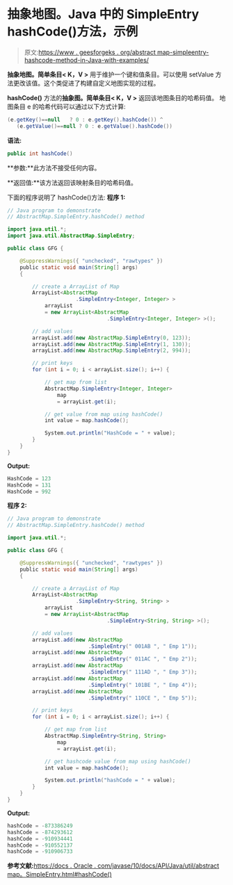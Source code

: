 # 抽象地图。Java 中的 SimpleEntry hashCode()方法，示例

> 原文:[https://www . geesforgeks . org/abstract map-simpleentry-hashcode-method-in-Java-with-examples/](https://www.geeksforgeeks.org/abstractmap-simpleentry-hashcode-method-in-java-with-examples/)

**抽象地图。简单条目< K，V >** 用于维护一个键和值条目。可以使用 setValue 方法更改该值。这个类促进了构建自定义地图实现的过程。

**hashCode()** 方法的**抽象图。简单条目< K，V >** 返回该地图条目的哈希码值。
地图条目 e 的哈希代码可以通过以下方式计算:

```java
(e.getKey()==null   ? 0 : e.getKey().hashCode()) ^
   (e.getValue()==null ? 0 : e.getValue().hashCode())
```

**语法:**

```java
public int hashCode()

```

**参数:**此方法不接受任何内容。

**返回值:**该方法返回该映射条目的哈希码值。

下面的程序说明了 hashCode()方法:
**程序 1:**

```java
// Java program to demonstrate
// AbstractMap.SimpleEntry.hashCode() method

import java.util.*;
import java.util.AbstractMap.SimpleEntry;

public class GFG {

    @SuppressWarnings({ "unchecked", "rawtypes" })
    public static void main(String[] args)
    {

        // create a ArrayList of Map
        ArrayList<AbstractMap
                      .SimpleEntry<Integer, Integer> >
            arrayList
            = new ArrayList<AbstractMap
                                .SimpleEntry<Integer, Integer> >();

        // add values
        arrayList.add(new AbstractMap.SimpleEntry(0, 123));
        arrayList.add(new AbstractMap.SimpleEntry(1, 130));
        arrayList.add(new AbstractMap.SimpleEntry(2, 994));

        // print keys
        for (int i = 0; i < arrayList.size(); i++) {

            // get map from list
            AbstractMap.SimpleEntry<Integer, Integer>
                map
                = arrayList.get(i);

            // get value from map using hashCode()
            int value = map.hashCode();

            System.out.println("HashCode = " + value);
        }
    }
}
```

**Output:**

```java
HashCode = 123
HashCode = 131
HashCode = 992

```

**程序 2:**

```java
// Java program to demonstrate
// AbstractMap.SimpleEntry.hashCode() method

import java.util.*;

public class GFG {

    @SuppressWarnings({ "unchecked", "rawtypes" })
    public static void main(String[] args)
    {

        // create a ArrayList of Map
        ArrayList<AbstractMap
                      .SimpleEntry<String, String> >
            arrayList
            = new ArrayList<AbstractMap
                                .SimpleEntry<String, String> >();

        // add values
        arrayList.add(new AbstractMap
                          .SimpleEntry(" 001AB ", " Emp 1"));
        arrayList.add(new AbstractMap
                          .SimpleEntry(" 011AC ", " Emp 2"));
        arrayList.add(new AbstractMap
                          .SimpleEntry(" 111AD ", " Emp 3"));
        arrayList.add(new AbstractMap
                          .SimpleEntry(" 101BE ", " Emp 4"));
        arrayList.add(new AbstractMap
                          .SimpleEntry(" 110CE ", " Emp 5"));

        // print keys
        for (int i = 0; i < arrayList.size(); i++) {

            // get map from list
            AbstractMap.SimpleEntry<String, String>
                map
                = arrayList.get(i);

            // get hashcode value from map using hashCode()
            int value = map.hashCode();

            System.out.println("hashCode = " + value);
        }
    }
}
```

**Output:**

```java
hashCode = -873386249
hashCode = -874293612
hashCode = -910934441
hashCode = -910552137
hashCode = -910906733

```

**参考文献:**[https://docs . Oracle . com/javase/10/docs/API/Java/util/abstract map。SimpleEntry.html#hashCode()](https://docs.oracle.com/javase/10/docs/api/java/util/AbstractMap.SimpleEntry.html#hashCode())